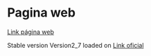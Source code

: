 <h1> Pagina web </h1>
<a href="https://jprigotti.github.io/JornadasSantojanni2022/" >Link página web</a>

<br>
<p>Stable version Version2_7 loaded on <span><a href="https://jornadascientificassantojanni.com" >Link oficial</a></span></p>